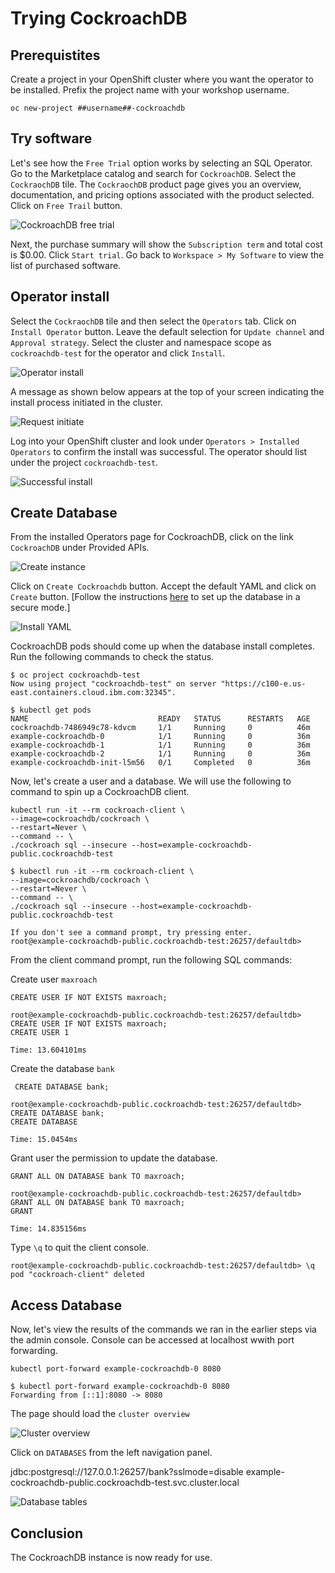 # Trying CockroachDB

## Prerequistites

Create a project in your OpenShift cluster where you want the operator to be installed. Prefix the project name with your workshop username.

```text
oc new-project ##username##-cockroachdb
```

## Try software

Let's see how the `Free Trial` option works by selecting an SQL Operator. Go to the Marketplace catalog and search for `CockroachDB`. Select the `CockraochDB` tile. The `CockraochDB` product page gives you an overview, documentation, and pricing options associated with the product selected. Click on `Free Trail` button.

![CockroachDB free trial](images/rhm-cockroachdb-free-trial.png)

Next, the purchase summary will show the `Subscription term` and total cost is $0.00. Click `Start trial`. Go back to `Workspace > My Software` to view the list of purchased software.

## Operator install

Select the `CockraochDB` tile and then select the `Operators` tab. Click on `Install Operator` button. Leave the default selection for `Update channel` and `Approval strategy`. Select the cluster and namespace scope as `cockroachdb-test` for the operator and click `Install`.

![Operator install](images/rhm-cockroachdb-operator-install-dialog.png)

A message as shown below appears at the top of your screen indicating the install process initiated in the cluster.

![Request initiate](images/rhm-operator-install-request-initiate.png)

Log into your OpenShift cluster and look under `Operators > Installed Operators` to confirm the install was successful. The operator should list under the project `cockroachdb-test`.

![Successful install](images/rhm-cockroachdb-install-success.png)

## Create Database

From the installed Operators page for CockroachDB, click on the link `CockroachDB` under Provided APIs.

![Create instance](images/rhm-cockroachdb-instance-install.png)

Click on `Create Cockroachdb` button. Accept the default YAML and click on `Create` button. \[Follow the instructions [here](https://www.cockroachlabs.com/docs/stable/orchestrate-a-local-cluster-with-kubernetes.html) to set up the database in a secure mode.\]

![Install YAML](images/rhm-cockroachdb-install-yaml.png)

CockroachDB pods should come up when the database install completes. Run the following commands to check the status.

```text
$ oc project cockroachdb-test
Now using project "cockroachdb-test" on server "https://c100-e.us-east.containers.cloud.ibm.com:32345".
```

```text
$ kubectl get pods
NAME                             READY   STATUS      RESTARTS   AGE
cockroachdb-7486949c78-kdvcm     1/1     Running     0          46m
example-cockroachdb-0            1/1     Running     0          36m
example-cockroachdb-1            1/1     Running     0          36m
example-cockroachdb-2            1/1     Running     0          36m
example-cockroachdb-init-l5m56   0/1     Completed   0          36m
```

Now, let's create a user and a database. We will use the following to command to spin up a CockroachDB client.

```text
kubectl run -it --rm cockroach-client \
--image=cockroachdb/cockroach \
--restart=Never \
--command -- \
./cockroach sql --insecure --host=example-cockroachdb-public.cockroachdb-test
```

```text
$ kubectl run -it --rm cockroach-client \
--image=cockroachdb/cockroach \
--restart=Never \
--command -- \
./cockroach sql --insecure --host=example-cockroachdb-public.cockroachdb-test

If you don't see a command prompt, try pressing enter.
root@example-cockroachdb-public.cockroachdb-test:26257/defaultdb>
```

From the client command prompt, run the following SQL commands:

Create user `maxroach`

```text
CREATE USER IF NOT EXISTS maxroach;
```

```text
root@example-cockroachdb-public.cockroachdb-test:26257/defaultdb> CREATE USER IF NOT EXISTS maxroach;
CREATE USER 1

Time: 13.604101ms
```

Create the database `bank`

```text
 CREATE DATABASE bank;
```

```text
root@example-cockroachdb-public.cockroachdb-test:26257/defaultdb> CREATE DATABASE bank;
CREATE DATABASE

Time: 15.0454ms
```

Grant user the permission to update the database.

```text
GRANT ALL ON DATABASE bank TO maxroach;
```

```text
root@example-cockroachdb-public.cockroachdb-test:26257/defaultdb> GRANT ALL ON DATABASE bank TO maxroach;
GRANT

Time: 14.835156ms
```

Type `\q` to quit the client console.

```text
root@example-cockroachdb-public.cockroachdb-test:26257/defaultdb> \q
pod "cockroach-client" deleted
```

## Access Database

Now, let's view the results of the commands we ran in the earlier steps via the admin console. Console can be accessed at localhost wwith port forwarding.

```text
kubectl port-forward example-cockroachdb-0 8080
```

```text
$ kubectl port-forward example-cockroachdb-0 8080
Forwarding from [::1]:8080 -> 8080
```

The page should load the `cluster overview`

![Cluster overview](images/rhm-cockroachdb-cluster-overview.png)

Click on `DATABASES` from the left navigation panel.

jdbc:postgresql://127.0.0.1:26257/bank?sslmode=disable example-cockroachdb-public.cockroachdb-test.svc.cluster.local

![Database tables](images/rhm-cockroachdb-cluster-database.png)

## Conclusion

The CockroachDB instance is now ready for use.
